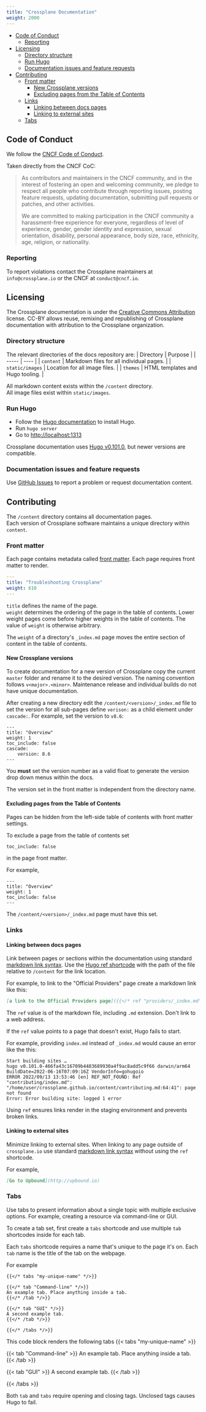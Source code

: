 ```yaml
---
title: "Crossplane Documentation"
weight: 2000
---
```


- [Code of Conduct](#code-of-conduct)
  - [Reporting](#reporting)
- [Licensing](#licensing)
  - [Directory structure](#directory-structure)
  - [Run Hugo](#run-hugo)
  - [Documentation issues and feature requests](#documentation-issues-and-feature-requests)
- [Contributing](#contributing)
  - [Front matter](#front-matter)
    - [New Crossplane versions](#new-crossplane-versions)
    - [Excluding pages from the Table of Contents](#excluding-pages-from-the-table-of-contents)
  - [Links](#links)
    - [Linking between docs pages](#linking-between-docs-pages)
    - [Linking to external sites](#linking-to-external-sites)
  - [Tabs](#tabs)

## Code of Conduct
We follow the [CNCF Code of Conduct](https://github.com/cncf/foundation/blob/main/code-of-conduct.md).

Taken directly from the CNCF CoC:
>As contributors and maintainers in the CNCF community, and in the interest of fostering an open and welcoming community, we pledge to respect all people who contribute through reporting issues, posting feature requests, updating documentation, submitting pull requests or patches, and other activities.
>  
>We are committed to making participation in the CNCF community a harassment-free experience for everyone, regardless of level of experience, gender, gender identity and expression, sexual orientation, disability, personal appearance, body size, race, ethnicity, age, religion, or nationality.

### Reporting
To report violations contact the Crossplane maintainers at `info@crossplane.io` or the CNCF at `conduct@cncf.io`.

## Licensing
The Crossplane documentation is under the [Creative Commons Attribution](https://creativecommons.org/licenses/by/4.0/) license. CC-BY allows reuse, remixing and republishing of Crossplane documentation with attribution to the Crossplane organization.


### Directory structure
The relevant directories of the docs repository are:
| Directory | Purpose |
| ----- | ---- |
| `content` | Markdown files for all individual pages. |
| `static/images` | Location for all image files.  |
| `themes` | HTML templates and Hugo tooling. |

All markdown content exists within the `/content` directory.   
All image files exist within `static/images`.

### Run Hugo
* Follow the [Hugo documentation](https://gohugo.io/getting-started/installing/) to install Hugo.
* Run `hugo server`
* Go to [http://localhost:1313](http://localhost:1313)

Crossplane documentation uses [Hugo v0.101.0](https://github.com/gohugoio/hugo/releases/tag/v0.101.0), but newer versions are compatible.

### Documentation issues and feature requests
Use [GitHub Issues](https://github.com/crossplane/crossplane.github.io/issues) to report a problem or request documentation content.

## Contributing

The `/content` directory contains all documentation pages.  
Each version of Crossplane software maintains a unique directory within `content`.

### Front matter
Each page contains metadata called [front matter](https://gohugo.io/content-management/front-matter/). Each page requires front matter to render.

```yaml
---
title: "Troubleshooting Crossplane"
weight: 610
---
```

`title` defines the name of the page.  
`weight` determines the ordering of the page in the table of contents. Lower weight pages come before higher weights in the table of contents. The value of `weight` is otherwise arbitrary.

The `weight` of a directory's `_index.md` page moves the entire section of content in the table of contents.

#### New Crossplane versions
To create documentation for a new version of Crossplane copy the current `master` folder and rename it to the desired version. 
The naming convention follows `v<major>.<minor>`. Maintenance release and individual builds do not have unique documentation. 

After creating a new directory edit the `/content/<version>/_index.md` file to set the version for all sub-pages define `verison:` as a child element under `cascade:`. 
For example, set the version to `v8.6`:
```
---
title: "Overview"
weight: 1
toc_include: false
cascade:
    version: 8.6
---
```

You **must** set the version number as a valid float to generate the version drop down menus within the docs.

The version set in the front matter is independent from the directory name.

#### Excluding pages from the Table of Contents
Pages can be hidden from the left-side table of contents with front matter settings. 

To exclude a page from the table of contents set  

`toc_include: false`  

in the page front matter. 

For example, 

```
---
title: "Overview"
weight: 1
toc_include: false
---
```

The `/content/<version>/_index.md` page must have this set.

### Links
#### Linking between docs pages
Link between pages or sections within the documentation using standard [markdown link syntax](https://www.markdownguide.org/basic-syntax/#links). Use the [Hugo ref shortcode](https://gohugo.io/content-management/shortcodes/#ref-and-relref) with the path of the file relative to `/content` for the link location.

For example, to link to the "Official Providers" page create a markdown link like this:

```markdown
[a link to the Official Providers page]({{</* ref "providers/_index.md" */>}})
```

The `ref` value is of the markdown file, including `.md` extension. Don't link to a web address.

If the `ref` value points to a page that doesn't exist, Hugo fails to start. 

For example, providing `index.md` instead of `_index.md` would cause an error like the this:
```shell
Start building sites …
hugo v0.101.0-466fa43c16709b4483689930a4f9ac8add5c9f66 darwin/arm64 BuildDate=2022-06-16T07:09:16Z VendorInfo=gohugoio
ERROR 2022/09/13 13:53:46 [en] REF_NOT_FOUND: Ref "contributing/index.md": "/home/user/crossplane.github.io/content/contributing.md:64:41": page not found
Error: Error building site: logged 1 error
```

Using `ref` ensures links render in the staging environment and prevents broken links.

#### Linking to external sites
Minimize linking to external sites. When linking to any page outside of `crossplane.io` use standard [markdown link syntax](https://www.markdownguide.org/basic-syntax/#links) without using the `ref` shortcode.

For example, 
```markdown
[Go to Upbound](http://upbound.io)
```

### Tabs
Use tabs to present information about a single topic with multiple exclusive options. For example, creating a resource via command-line or GUI. 

To create a tab set, first create a `tabs` shortcode and use multiple `tab` shortcodes inside for each tab.

Each `tabs` shortcode requires a name that's unique to the page it's on. Each `tab` name is the title of the tab on the webpage. 

For example
```
{{</* tabs "my-unique-name" */>}}

{{</* tab "Command-line" */>}}
An example tab. Place anything inside a tab.
{{</* /tab */>}}

{{</* tab "GUI" */>}}
A second example tab. 
{{</* /tab */>}}

{{</* /tabs */>}}
```

This code block renders the following tabs
{{< tabs "my-unique-name" >}}

{{< tab "Command-line" >}}
An example tab. Place anything inside a tab.
{{< /tab >}}

{{< tab "GUI" >}}
A second example tab. 
{{< /tab >}}

{{< /tabs >}}


Both `tab` and `tabs` require opening and closing tags. Unclosed tags causes Hugo to fail.

